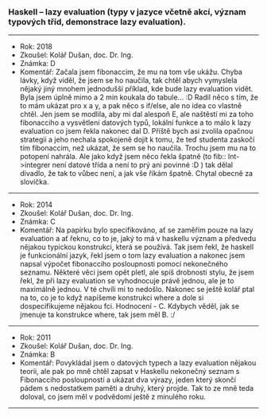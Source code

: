 ### Haskell – lazy evaluation (typy v jazyce včetně akcí, význam typových tříd, demonstrace lazy evaluation).

----------------------------------------

- Rok: 2018
- Zkoušel: Kolář Dušan, doc. Dr. Ing.
- Známka: D
- Komentář: Začala jsem fibonaccim, že mu na tom vše ukážu. Chyba lávky, když viděl, že jsem se ho naučila, tak chtěl abych vymyslela nějaký jiný mnohem jednodušší příklad, kde bude lazy evaluation vidět. Byla jsem úplně mimo a 2 min koukala do tabule... :D Radil něco s tím, že to mám ukázat pro x a y, a pak něco s if/else, ale no idea co vlastně chtěl. Jen jsem se modlila, aby mi dal alespoň E, ale naštěstí mi za toho fibonacciho a vysvětlení datových typů, lokální funkce a to málo k lazy evaluation co jsem řekla nakonec dal D. Příště bych asi zvolila opačnou strategii a jeho nechala spokojeně dojít k tomu, že teď studenta zaskočí tím fibonaccim, než ukázat, že sem se ho naučila. Trochu jsem mu na to potopení nahrála. Ale jako když jsem něco řekla špatně (to fib:: Int->integrer není datové třída a není to prý ani povinné :D ) tak dělal divadlo, že tak to vůbec není, a jak vše říkám špatně. Chytal obecně za slovíčka.

----------------------------------------

- Rok: 2014
- Zkoušel: Kolář Dušan, doc. Dr. Ing.
- Známka: C
- Komentář: Na papírku bylo specifikováno, ať se zaměřím pouze na lazy evaluation a ať řeknu, co to je, jaký to má v haskellu význam a předvedu nějakou typickou konstrukci, která se používá. Tak jsem řekl, že haskell je funkcionální jazyk, řekl jsem o tom lazy evaluation a nakonec jsem napsal výpočet fibonacciho posloupnosti pomocí nekonečného seznamu. Některé věci jsem opět pletl, ale spíš drobnosti stylu, že jsem řekl, že při lazy evaluation se vyhodnocuje právě jednou, ale je to maximálně jednou. V té chvíli mi to nedošlo. Nakonec se ještě kolář ptal na to, co je to když napíšeme konstrukci where a dole si dospecifikujeme nějakou fci. Hodnocení - C. Kdybych věděl, jak se jmenuje ta konstrukce where, tak jsem měl B. :/

----------------------------------------

- Rok: 2011
- Zkoušel: Kolář Dušan, doc. Dr. Ing.
- Známka: B
- Komentář: Povykládal jsem o datových typech a lazy evaluation nějakou teorii, ale pak po mně chtěl zapsat v Haskellu nekonečný seznam s Fibonacciho posloupností a ukázat dva výrazy, jeden který skončí pádem s nedostatkem paměti a druhý, který projde. Tak to ze mně teda doloval, co jsem měl v podvědomí ještě z minulého roku.

----------------------------------------
